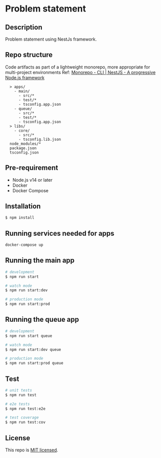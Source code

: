 # Problem statement
## Description
Problem statement using NestJs framework.

## Repo structure
Code artifacts as part of a lightweight monorepo, more appropriate for multi-project environments
Ref: [Monorepo - CLI | NestJS - A progressive Node.js framework](https://docs.nestjs.com/cli/monorepo#monorepo-mode)
```
  > apps/
    - main/
      - src/*
      - test/*
      - tsconfig.app.json
    - queue/
      - src/*
      - test/*
      - tsconfig.app.json
  > libs/
    - core/
      - src/*
      - tsconfig.lib.json
  node_modules/*
  package.json
  tsconfig.json
```

## Pre-requirement
- Node.js v14 or later
- Docker
- Docker Compose

## Installation
```bash
$ npm install
```

## Running services needed for apps
```bash
docker-compose up
```

## Running the main app
```bash
# development
$ npm run start

# watch mode
$ npm run start:dev

# production mode
$ npm run start:prod
```

## Running the queue app
```bash
# development
$ npm run start queue

# watch mode
$ npm run start:dev queue

# production mode
$ npm run start:prod queue
```

## Test
```bash
# unit tests
$ npm run test

# e2e tests
$ npm run test:e2e

# test coverage
$ npm run test:cov
```

## License
This repo is [MIT licensed](LICENSE).
